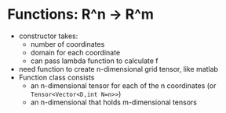 # Functions: R^n -> R^m

* constructor takes:
  * number of coordinates
  * domain for each coordinate
  * can pass lambda function to calculate f
* need function to create n-dimensional grid tensor, like matlab
* Function class consists
   * an n-dimensional tensor for each of the n coordinates (or `Tensor<Vector<D,int N=n>>`)
   * an n-dimensional that holds m-dimensional tensors
